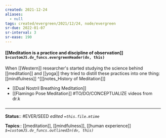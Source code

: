 ```yaml
---
created: 2021-12-24 
aliases:
  - null
tags: created/evergreen/2021/12/24, node/evergreen
sr-due: 2022-01-07
sr-interval: 3
sr-ease: 190
---
```


#### [[Meditation is a practice and discipline of observation]] `$=customJS.dv_funcs.evergreenHeader(dv, this)`

When [[Western]] researcher's started studying the science behind [[meditation]] and [[yoga]] they tried to distill these practices into one thing:  [[mindfulness]]
^[[[notes_History of Meditation]]]


- [[Dual Nostril Breathing Meditation]]
- [[Flamingo Pose Meditation]]
 #TO/DO/CONCEPTUALIZE videos from dr.k

### <hr class="footnote"/>

**Status**:: #EVER/SEED
*edited `=this.file.mtime`*

**Topics**:: [[meditation]], [[mindfulness]], [[human experience]]
*`$=customJS.dv_funcs.outlinedIn(dv, this)`*


